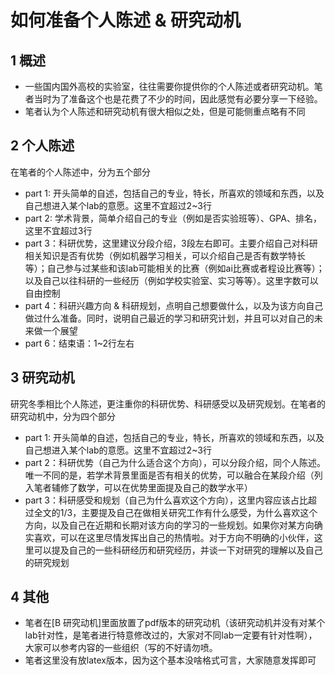 # 如何准备个人陈述 & 研究动机

## 1 概述

* 一些国内国外高校的实验室，往往需要你提供你的个人陈述或者研究动机。笔者当时为了准备这个也是花费了不少的时间，因此感觉有必要分享一下经验。
* 笔者认为个人陈述和研究动机有很大相似之处，但是可能侧重点略有不同

## 2 个人陈述

在笔者的个人陈述中，分为五个部分

* part 1:  开头简单的自述，包括自己的专业，特长，所喜欢的领域和东西，以及自己想进入某个lab的意愿。这里不宜超过2~3行
* part 2: 学术背景，简单介绍自己的专业（例如是否实验班等）、GPA、排名，这里不宜超过3行
* part 3：科研优势，这里建议分段介绍，3段左右即可。主要介绍自己对科研相关知识是否有优势（例如机器学习相关，可以介绍自己是否有数学特长等）；自己参与过某些和该lab可能相关的比赛（例如ai比赛或者程设比赛等）；以及自己以往科研的一些经历（例如学校实验室、实习等等）。这里字数可以自由控制
* part 4：科研兴趣方向 & 科研规划，点明自己想要做什么，以及为该方向自己做过什么准备。同时，说明自己最近的学习和研究计划，并且可以对自己的未来做一个展望
* part 6：结束语：1~2行左右

## 3 研究动机

研究冬季相比个人陈述，更注重你的科研优势、科研感受以及研究规划。在笔者的研究动机中，分为四个部分

* part 1:  开头简单的自述，包括自己的专业，特长，所喜欢的领域和东西，以及自己想进入某个lab的意愿。这里不宜超过2~3行
* part 2：科研优势（自己为什么适合这个方向），可以分段介绍，同个人陈述。唯一不同的是，若学术背景里面是否有相关的优势，可以融合在某段介绍（列入笔者辅修了数学，可以在优势里面提及自己的数学水平）
* part 3：科研感受和规划（自己为什么喜欢这个方向），这里内容应该占比超过全文的1/3，主要提及自己在做相关研究工作有什么感受，为什么喜欢这个方向，以及自己在近期和长期对该方向的学习的一些规划。如果你对某方向确实喜欢，可以在这里尽情发挥出自己的热情啦。对于方向不明确的小伙伴，这里可以提及自己的一些科研经历和研究经历，并谈一下对研究的理解以及自己的研究规划

## 4 其他

* 笔者在[B 研究动机]里面放置了pdf版本的研究动机（该研究动机并没有对某个lab针对性，是笔者进行特意修改过的，大家对不同lab一定要有针对性啊），大家可以参考内容的一些组织（写的不好请勿喷。
* 笔者这里没有放latex版本，因为这个基本没啥格式可言，大家随意发挥即可